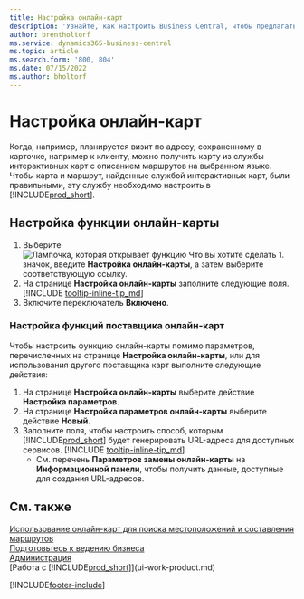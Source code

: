 ```yaml
---
title: Настройка онлайн-карт
description: 'Узнайте, как настроить Business Central, чтобы предлагать маршруты и информацию о местоположении с помощью службы онлайн-карт.'
author: brentholtorf
ms.service: dynamics365-business-central
ms.topic: article
ms.search.form: '800, 804'
ms.date: 07/15/2022
ms.author: bholtorf
---
```

# <a name="set-up-online-maps"></a>Настройка онлайн-карт

Когда, например, планируется визит по адресу, сохраненному в карточке, например к клиенту, можно получить карту из службы интерактивных карт с описанием маршрутов на выбранном языке. Чтобы карта и маршрут, найденные службой интерактивных карт, были правильными, эту службу необходимо настроить в [!INCLUDE[prod_short](includes/prod_short.md)].

## <a name="set-up-the-online-map-feature"></a>Настройка функции онлайн-карты

1. Выберите ![Лампочка, которая открывает функцию Что вы хотите сделать 1.](media/ui-search/search_small.png "Что вы хотите сделать") значок, введите **Настройка онлайн-карты**, а затем выберите соответствующую ссылку.
2. На странице **Настройка онлайн-карты** заполните следующие поля. [!INCLUDE [tooltip-inline-tip_md](includes/tooltip-inline-tip_md.md)]
3. Включите переключатель **Включено**.

### <a name="customize-the-online-map-provider-features"></a>Настройка функций поставщика онлайн-карт

Чтобы настроить функцию онлайн-карты помимо параметров, перечисленных на странице **Настройка онлайн-карты**, или для использования другого поставщика карт выполните следующие действия:

1. На странице **Настройка онлайн-карты** выберите действие **Настройка параметров**.
2. На странице **Настройка параметров онлайн-карты** выберите действие **Новый**.
3. Заполните поля, чтобы настроить способ, которым [!INCLUDE[prod_short](includes/prod_short.md)] будет генерировать URL-адреса для доступных сервисов. [!INCLUDE [tooltip-inline-tip_md](includes/tooltip-inline-tip_md.md)]
   * См. перечень **Параметров замены онлайн-карты** на **Информационной панели**, чтобы получить данные, доступные для создания URL-адресов.

## <a name="see-also"></a>См. также

[Использование онлайн-карт для поиска местоположений и составления маршрутов](across-online-maps.md)  
[Подготовьтесь к ведению бизнеса](ui-get-ready-business.md)  
[Администрация](admin-setup-and-administration.md)  
[Работа с [!INCLUDE[prod_short](includes/prod_short.md)]](ui-work-product.md)  

[!INCLUDE[footer-include](includes/footer-banner.md)]
